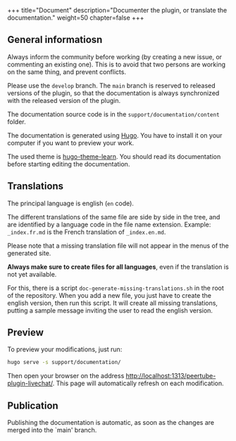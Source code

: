 +++
title="Document"
description="Documenter the plugin, or translate the documentation."
weight=50
chapter=false
+++

## General informatiosn

Always inform the community before working (by creating a new issue, or commenting an existing one). This is to avoid that two persons are
working on the same thing, and prevent conflicts.

Please use the `develop` branch. The `main` branch is reserved to released versions of the plugin, so that the documentation is always synchronized with the released version of the plugin.

The documentation source code is in the `support/documentation/content` folder.

The documentation is generated using [Hugo](https://gohugo.io/).
You have to install it on your computer if you want to preview your work.

The used theme is [hugo-theme-learn](https://learn.netlify.app/).
You should read its documentation before starting editing the documentation.

## Translations

The principal language is english (`en` code).

The different translations of the same file are side by side in the
tree, and are identified by a language code in the file name extension.
Example: `_index.fr.md` is the French translation of `_index.en.md`.

Please note that a missing translation file will not appear in the menus of the generated site.

**Always make sure to create files for all languages**, even if the translation is not yet available.

For this, there is a script `doc-generate-missing-translations.sh` in the root of the repository. When you add a new file, you just have to create the english version, then run this script. It will create all  missing translations, putting a sample message inviting the user to read the english version.

## Preview

To preview your modifications, just run:

```bash
hugo serve -s support/documentation/
```

Then open your browser on the address
[http://localhost:1313/peertube-plugin-livechat/](http://localhost:1313/peertube-plugin-livechat/).
This page will automatically refresh on each modification.

## Publication

Publishing the documentation is automatic, as soon as the changes are merged into the `main' branch.
